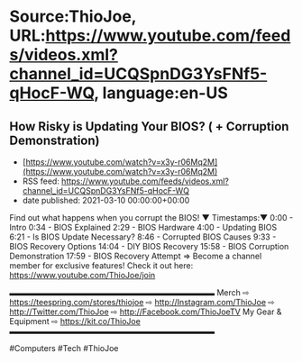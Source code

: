 # Source:ThioJoe, URL:https://www.youtube.com/feeds/videos.xml?channel_id=UCQSpnDG3YsFNf5-qHocF-WQ, language:en-US

## How Risky is Updating Your BIOS? ( + Corruption Demonstration)
 - [https://www.youtube.com/watch?v=x3y-r06Mq2M](https://www.youtube.com/watch?v=x3y-r06Mq2M)
 - RSS feed: https://www.youtube.com/feeds/videos.xml?channel_id=UCQSpnDG3YsFNf5-qHocF-WQ
 - date published: 2021-03-10 00:00:00+00:00

Find out what happens when you corrupt the BIOS!
▼ Timestamps:▼ 
0:00 - Intro
0:34 - BIOS Explained
2:29 - BIOS Hardware
4:00 - Updating BIOS
6:21 - Is BIOS Update Necessary?
8:46 - Corrupted BIOS Causes
9:33 - BIOS Recovery Options
14:04 - DIY BIOS Recovery
15:58 - BIOS Corruption Demonstration
17:59 - BIOS Recovery Attempt
⇒ Become a channel member for exclusive features! Check it out here: https://www.youtube.com/ThioJoe/join

▬▬▬▬▬▬▬▬▬▬▬▬▬▬▬▬▬▬▬▬▬▬▬▬▬▬
Merch ⇨ https://teespring.com/stores/thiojoe
⇨ http://Instagram.com/ThioJoe
⇨ http://Twitter.com/ThioJoe
⇨ http://Facebook.com/ThioJoeTV
My Gear & Equipment ⇨ https://kit.co/ThioJoe
▬▬▬▬▬▬▬▬▬▬▬▬▬▬▬▬▬▬▬▬▬▬▬▬▬▬

#Computers #Tech #ThioJoe

